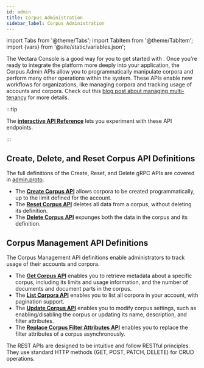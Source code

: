 ```yaml
---
id: admin
title: Corpus Administration
sidebar_label: Corpus Administration
---
```


import Tabs from '@theme/Tabs';
import TabItem from '@theme/TabItem';
import {vars} from '@site/static/variables.json';

The Vectara Console is a good way for you to get started with <Config v="names.product"/>. Once
you're ready to integrate the platform more deeply into your application, the
Corpus Admin APIs allow you to programmatically manipulate corpora and perform
many other operations within the system. These APIs enable new workflows for
organizations, like managing corpora and tracking usage of accounts
and corpora. Check out this [blog post about managing multi-tenancy](https://vectara.com/blog/managing-multi-tenancy-with-vectaras-new-management-apis/) for more details.

:::tip

The [**interactive API Reference**](/docs/rest-api/vectara-rest-api-v-2) lets you experiment with these API endpoints.

:::

## Create, Delete, and Reset Corpus API Definitions

The full definitions of the Create, Reset, and Delete gRPC APIs are covered
in [admin.proto](https://github.com/vectara/protos/blob/main/admin.proto).

- The [**Create Corpus API**](/docs/api-reference/admin-apis/create-corpus) allows corpora to be created programmatically, up to the
  limit defined for the account.
- The [**Reset Corpus API**](/docs/api-reference/admin-apis/reset-corpus) deletes all data from a corpus, without
  deleting its definition.
- The [**Delete Corpus API**](/docs/api-reference/admin-apis/delete-corpus) expunges both the data in the corpus and
  its definition.

## Corpus Management API Definitions

The Corpus Management API definitions enable administrators to track usage of
their accounts and corpora.

- The [**Get Corpus API**](/docs/api-reference/admin-apis/corpus/read-corpus) enables you to retrieve metadata about a specific
  corpus, including its limits and usage information, and the number of documents 
  and document parts in the corpus.
- The [**List Corpora API**](/docs/api-reference/admin-apis/corpus/list-corpora) enables you to list all corpora in your account,
  with pagination support.
- The [**Update Corpus API**](/docs/api-reference/admin-apis/corpus/update-corpus-enablement) enables you to modify corpus settings, such as
  enabling/disabling the corpus or updating its name, description, and filter attributes.
- The [**Replace Corpus Filter Attributes API**](/docs/api-reference/admin-apis/corpus/replace-filter-attributes) enables you to replace the filter
  attributes of a corpus asynchronously.

The REST APIs are designed to be intuitive and follow RESTful principles. They
use standard HTTP methods (GET, POST, PATCH, DELETE) for CRUD operations.
